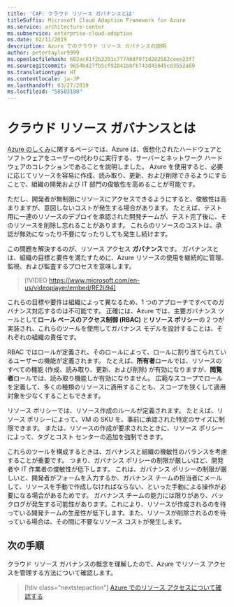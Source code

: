 ```yaml
---
title: 'CAF: クラウド リソース ガバナンスとは'
titleSuffix: Microsoft Cloud Adoption Framework for Azure
ms.service: architecture-center
ms.subservice: enterprise-cloud-adoption
ms.date: 02/11/2019
description: Azure でのクラウド リソース ガバナンスの説明
author: petertaylor9999
ms.openlocfilehash: 602ac81f2b2201c77746df971d282582ceee23f7
ms.sourcegitcommit: 9854bd27fb5cf92041bbfb743d43045cd3552a69
ms.translationtype: HT
ms.contentlocale: ja-JP
ms.lasthandoff: 03/27/2019
ms.locfileid: "58503198"
---
```

<!-- markdownlint-disable MD026 -->

# <a name="what-is-cloud-resource-governance"></a>クラウド リソース ガバナンスとは

[Azure のしくみ](what-is-azure.md)に関するページでは、Azure は、仮想化されたハードウェアとソフトウェアをユーザーの代わりに実行する、サーバーとネットワーク ハードウェアのコレクションであることを説明しました。 Azure を使用すると、必要に応じてリソースを容易に作成、読み取り、更新、および削除できるようにすることで、組織の開発および IT 部門の俊敏性を高めることが可能です。

ただし、開発者が無制限にリソースにアクセスできるようにすると、俊敏性は高まりますが、意図しないコストが発生する場合があります。 たとえば、テスト用に一連のリソースのデプロイを承認された開発チームが、テスト完了後に、そのリソースを削除し忘れることがあります。 これらのリソースのコストは、承認が無効になったり不要になったりしても発生し続けます。

この問題を解決するのが、リソース アクセス **ガバナンス**です。 ガバナンスとは、組織の目標と要件を満たすために、Azure リソースの使用を継続的に管理、監視、および監査するプロセスを意味します。

<!-- markdownlint-disable MD034 -->

> [!VIDEO https://www.microsoft.com/en-us/videoplayer/embed/RE2ii94]

<!-- markdownlint-enable MD034 -->

これらの目標や要件は組織によって異なるため、1 つのアプローチですべてのガバナンス対応するのは不可能です。 正確には、Azure では、主要ガバナンス ツールとして**ロール ベースのアクセス制御 (RBAC)** と**リソース ポリシー**の 2 つが実装され、これらのツールを使用してガバナンス モデルを設計することは、それぞれの組織の責任です。

RBAC ではロールが定義され、そのロールによって、ロールに割り当てられているユーザーの機能が定義されます。 たとえば、**所有者**ロールでは、リソースのすべての機能 (作成、読み取り、更新、および削除) が有効になりますが、**閲覧者**ロールでは、読み取り機能しか有効になりません。 広範なスコープでロールを定義して、多くの種類のリソースに適用することも、スコープを狭くして適用対象を少なくすることもできます。

リソース ポリシーでは、リソース作成のルールが定義されます。 たとえば、リソース ポリシーによって、VM の SKU を、事前に承認された特定のサイズに制限できます。 または、リソースの作成が要求されたときに、リソース ポリシーによって、タグとコスト センターの追加を強制できます。

これらのツールを構成するときは、ガバナンスと組織の機敏性のバランスを考慮することが重要です。 つまり、ガバナンス ポリシーの制限が厳しいほど、開発者や IT 作業者の俊敏性が低下します。 これは、ガバナンス ポリシーの制限が厳しいと、開発者がフォームを入力するか、ガバナンス チームの担当者にメールして、リソースを手動で作成しなければならない、といった手動による操作が必要になる場合があるためです。 ガバナンス チームの能力には限りがあり、バックログが発生する可能性があります。これにより、リソースが作成されるのを待っている開発チームの生産性が低下します。また、リソースが削除されるのを待っている場合は、その間に不要なリソース コストが発生します。

## <a name="next-steps"></a>次の手順

クラウド リソース ガバナンスの概念を理解したので、Azure でリソース アクセスを管理する方法について確認します。

> [!div class="nextstepaction"]
> [Azure でのリソース アクセスについて確認する](azure-resource-access.md)
